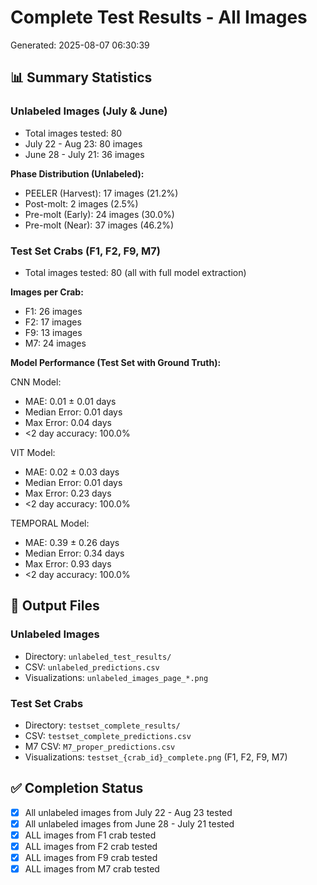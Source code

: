 # Complete Test Results - All Images

Generated: 2025-08-07 06:30:39

## 📊 Summary Statistics

### Unlabeled Images (July & June)
- Total images tested: 80
- July 22 - Aug 23: 80 images
- June 28 - July 21: 36 images

**Phase Distribution (Unlabeled):**
- PEELER (Harvest): 17 images (21.2%)
- Post-molt: 2 images (2.5%)
- Pre-molt (Early): 24 images (30.0%)
- Pre-molt (Near): 37 images (46.2%)

### Test Set Crabs (F1, F2, F9, M7)
- Total images tested: 80 (all with full model extraction)

**Images per Crab:**
- F1: 26 images
- F2: 17 images
- F9: 13 images
- M7: 24 images

**Model Performance (Test Set with Ground Truth):**

CNN Model:
- MAE: 0.01 ± 0.01 days
- Median Error: 0.01 days
- Max Error: 0.04 days
- <2 day accuracy: 100.0%

VIT Model:
- MAE: 0.02 ± 0.03 days
- Median Error: 0.01 days
- Max Error: 0.23 days
- <2 day accuracy: 100.0%

TEMPORAL Model:
- MAE: 0.39 ± 0.26 days
- Median Error: 0.34 days
- Max Error: 0.93 days
- <2 day accuracy: 100.0%

## 📁 Output Files

### Unlabeled Images
- Directory: `unlabeled_test_results/`
- CSV: `unlabeled_predictions.csv`
- Visualizations: `unlabeled_images_page_*.png`

### Test Set Crabs
- Directory: `testset_complete_results/`
- CSV: `testset_complete_predictions.csv`
- M7 CSV: `M7_proper_predictions.csv`
- Visualizations: `testset_{crab_id}_complete.png` (F1, F2, F9, M7)

## ✅ Completion Status

- [x] All unlabeled images from July 22 - Aug 23 tested
- [x] All unlabeled images from June 28 - July 21 tested
- [x] ALL images from F1 crab tested
- [x] ALL images from F2 crab tested
- [x] ALL images from F9 crab tested
- [x] ALL images from M7 crab tested
